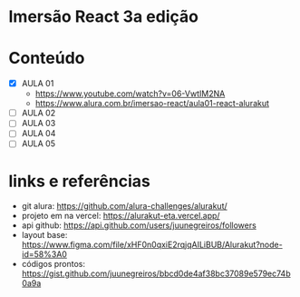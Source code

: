 # Imersão React 3a edição



# Conteúdo

- [x] AULA 01
  - https://www.youtube.com/watch?v=06-VwtIM2NA
  - https://www.alura.com.br/imersao-react/aula01-react-alurakut
- [ ] AULA 02
- [ ] AULA 03
- [ ] AULA 04
- [ ] AULA 05
  
# links e referências
- git alura: https://github.com/alura-challenges/alurakut/
- projeto em na vercel: https://alurakut-eta.vercel.app/
- api github: https://api.github.com/users/juunegreiros/followers
- layout base: https://www.figma.com/file/xHF0n0qxiE2rqjqAILiBUB/Alurakut?node-id=58%3A0
- códigos prontos: https://gist.github.com/juunegreiros/bbcd0de4af38bc37089e579ec74b0a9a
